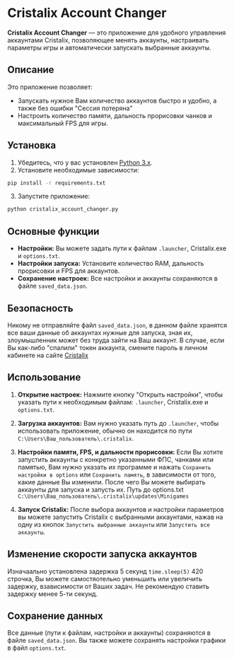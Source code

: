 
# Cristalix Account Changer

**Cristalix Account Changer** — это приложение для удобного управления аккаунтами Cristalix, позволяющее менять аккаунты, настраивать параметры игры и автоматически запускать выбранные аккаунты.

## Описание

Это приложение позволяет:

- Запускать нужное Вам количество аккаунтов быстро и удобно, а также без ошибки "Сессия потеряна"
- Настроить количество памяти, дальность прорисовки чанков и максимальный FPS для игры.


## Установка

1. Убедитесь, что у вас установлен [Python 3.x](https://www.python.org/downloads/).
2. Установите необходимые зависимости:

```bash
pip install -r requirements.txt
```

3. Запустите приложение:

```bash
python cristalix_account_changer.py
```

## Основные функции

- **Настройки:** Вы можете задать пути к файлам `.launcher`, Cristalix.exe и `options.txt`.
- **Настройки запуска:** Установите количество RAM, дальность прорисовки и FPS для аккаунтов.
- **Сохранение настроек:** Все настройки и аккаунты сохраняются в файле `saved_data.json`.

## Безопасность

Никому не отправляйте файл `saved_data.json`, в данном файле хранятся все ваши данные об аккаунтах нужные для запуска, зная их, злоумышленник может без труда зайти на Ваш аккаунт.
В случае, если Вы как-либо "спалили" токен аккаунта, смените пароль в личном кабинете на сайте [Cristalix](https://cristalix.gg/) 

## Использование

1. **Открытие настроек:**
   Нажмите кнопку "Открыть настройки", чтобы указать пути к необходимым файлам: `.launcher`, Cristalix.exe и `options.txt`.

2. **Загрузка аккаунтов:**
   Вам нужно указать путь до `.launcher`, чтобы использовать приложение, обычно он находится по пути `C:\Users\Ваш_пользователь\.cristalix`.

3. **Настройки памяти, FPS, и дальности прорисовки:**
   Если Вы хотите запустить аккаунты с конкретно указанными ФПС, чанками или памятью, Вам нужно указать их программе и нажать `Сохранить настройки в options` или `Сохранить память`, в зависимости от того, какие данные Вы изменили. После чего Вы можете выбирать аккаунты для запуска и запусть их. Путь до options.txt `C:\Users\Ваш_пользователь\.cristalix\updates\Minigames` 

4. **Запуск Cristalix:**
   После выбора аккаунтов и настройки параметров вы можете запустить Cristalix с выбранными аккаунтами, нажав на одну из кнопок `Запустить выбранные аккаунты` или `Запустить все аккаунты`.

## Изменение скорости запуска аккаунтов

Изначаально установлена задержка 5 секунд `time.sleep(5)` 420 строчка, Вы можете самостяотельно уменьшить или увеличить задержку, взависимости от Ваших задач. 
Не рекомендую ставить задержку менее 5-ти секунд. 

## Сохранение данных

Все данные (пути к файлам, настройки и аккаунты) сохраняются в файле `saved_data.json`. Вы также можете сохранять настройки графики в файл `options.txt`.




